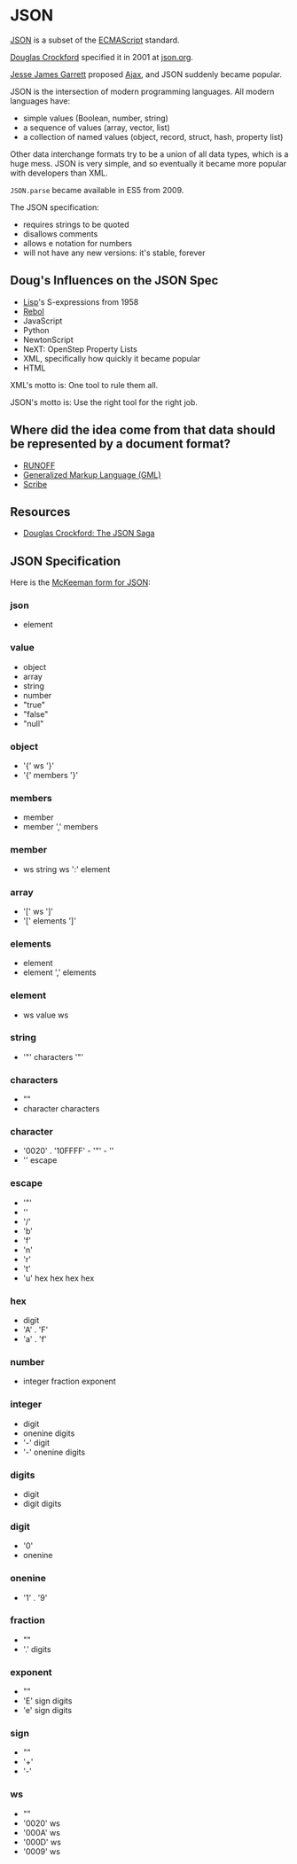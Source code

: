 # JSON

[JSON](https://en.wikipedia.org/wiki/JSON) is a subset of the [ECMAScript](https://en.wikipedia.org/wiki/ECMAScript) standard.

[Douglas Crockford](https://en.wikipedia.org/wiki/Douglas_Crockford) specified it in 2001 at [json.org](https://json.org).

[Jesse James Garrett](https://en.wikipedia.org/wiki/Jesse_James_Garrett) proposed [Ajax](https://en.wikipedia.org/wiki/Ajax_%28programming%29), and JSON suddenly became popular.

JSON is the intersection of modern programming languages.  All modern languages
have:
- simple values (Boolean, number, string)
- a sequence of values (array, vector, list)
- a collection of named values (object, record, struct, hash, property list)

Other data interchange formats try to be a union of all data types, which is a
huge mess.  JSON is very simple, and so eventually it became more popular with
developers than XML.

`JSON.parse` became available in ES5 from 2009.

The JSON specification:
- requires strings to be quoted
- disallows comments
- allows e notation for numbers
- will not have any new versions: it's stable, forever

## Doug's Influences on the JSON Spec
- [Lisp](https://en.wikipedia.org/wiki/Lisp_%28programming_language%29)'s S-expressions from 1958
- [Rebol](https://en.wikipedia.org/wiki/Rebol)
- JavaScript
- Python
- NewtonScript
- NeXT: OpenStep Property Lists
- XML, specifically how quickly it became popular
- HTML

XML's motto is: One tool to rule them all.

JSON's motto is: Use the right tool for the right job.

## Where did the idea come from that data should be represented by a document format?
- [RUNOFF](https://en.wikipedia.org/wiki/TYPSET_and_RUNOFFf)
- [Generalized Markup Language (GML)](https://en.wikipedia.org/wiki/IBM_Generalized_Markup_Language)
- [Scribe](https://en.wikipedia.org/wiki/Scribe_%28markup_language%29)

## Resources
- [Douglas Crockford: The JSON Saga](https://youtu.be/-C-JoyNuQJs)

## JSON Specification
Here is the [McKeeman form for JSON](https://www.crockford.com/mckeeman.html):

### json
- element

### value
- object
- array
- string
- number
- "true"
- "false"
- "null"

### object
- '{' ws '}'
- '{' members '}'

### members
- member
- member ',' members

### member
- ws string ws ':' element

### array
- '[' ws ']'
- '[' elements ']'

### elements
- element
- element ',' elements

### element
- ws value ws

### string
- '"' characters '"'

### characters
- ""
- character characters

### character
- '0020' . '10FFFF' - '"' - '\'
- '\' escape

### escape
- '"'
- '\'
- '/'
- 'b'
- 'f'
- 'n'
- 'r'
- 't'
- 'u' hex hex hex hex

### hex
- digit
- 'A' . 'F'
- 'a' . 'f'

### number
- integer fraction exponent

### integer
- digit
- onenine digits
- '-' digit
- '-' onenine digits

### digits
- digit
- digit digits

### digit
- '0'
- onenine

### onenine
- '1' . '9'

### fraction
- ""
- '.' digits

### exponent
- ""
- 'E' sign digits
- 'e' sign digits

### sign
- ""
- '+'
- '-'

### ws
- ""
- '0020' ws
- '000A' ws
- '000D' ws
- '0009' ws

